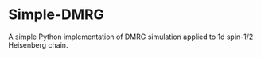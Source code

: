 # Simple-DMRG
A simple Python implementation of DMRG simulation applied to 1d spin-1/2 Heisenberg chain.  
